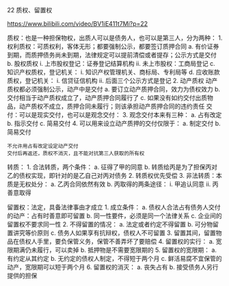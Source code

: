 22 质权、留置权

https://www.bilibili.com/video/BV1iE411t7Mi?p=22

质权：也是一种担保物权，出质人可以是债务人，也可以是第三人，分为两种：
	1. 权利质权：可质权利，客体无形；都要强制公示，都要签订质押合同
		a. 有价证券到期，而质押债务尚未到期，法律规定可以提前清偿或者提存；公示方式是交付
		b. 股权质权
			i. 上市股权登记：证券登记结算机构
			ii. 未上市股权：工商局登记
		c. 知识产权质权，登记机关：
			i. 知识产权管理机关、商标局、专利局等
		d. 应收账款质权，登记机关：
			i. 信贷征信机构
			ii. 后面三个公示方式是登记
	2. 动产质权
	动产质权都必须强制公示，动产中是交付
		a. 要订立动产质押合同，效力为债权效力
		b. 交付相当于动产质权成立了，动产质押合同履行了
		c. 如果没有如约交付出质物品，动产质权不成立，质押合同未履行；则该承担动产质押合同的违约责任
	交付：可以是现实交付，也可以是观念交付：
	3. 观念交付本来有三种：
		a. 占有改定
		b. 指示交付
		c. 简易交付
	4. 可以用来设立动产质押的交付仅限于：
		a. 制定交付
		b. 简易交付

	不允许用占有改定设定动产交付
	交付后再返还，质权不消灭，且不能对抗第三人获取的所有权
	
转质：
	1. 合法转质，两个条件：
		a. 征得了甲的同意
		b. 转质给丙是为了担保丙对乙的债权实现，即针对的是乙自己对丙对债务
	2. 转质权优先受偿
	3. 非法转质：本质是无权处分：
		a. 乙丙合同依然有效
		b. 丙取得的两条途径：
			i. 甲追认同意
			ii. 丙善意取得
	
	
留置权：法定，具备法律事由才成立
	1. 成立条件：
		a. 债权人合法占有债务人交付的动产：占有时善意即可留置
		b. 同一性要件，必须是同一个法律关系
		c. 企业间的留置权不要求同一性
	2. 不得留置的情况：
		a. 法定或者约定不得留置
		b. 可分物留置讲究等价原则
		c. 债务人如果享有抗辩权，债权人不可留置
	3. 留置其间，留置物品在债权人手里，要负保管义务，保管不善弄坏了要赔偿
	4. 留置权的实行：
		a. 宽限期满仍未履行，可以卖掉
		b. 抵押物是不需要宽限期的
	5. 留置权的宽限期：
		a. 有约定从其约定
		b. 无约定的债权人制定，不得短于两个月
		c. 鲜活易腐不宜保管的动产，宽限期可以短于两个月
	6.  留置权的消灭：
		a. 丧失占有
		b. 接受债务人另行提供的担保
		
		
	




